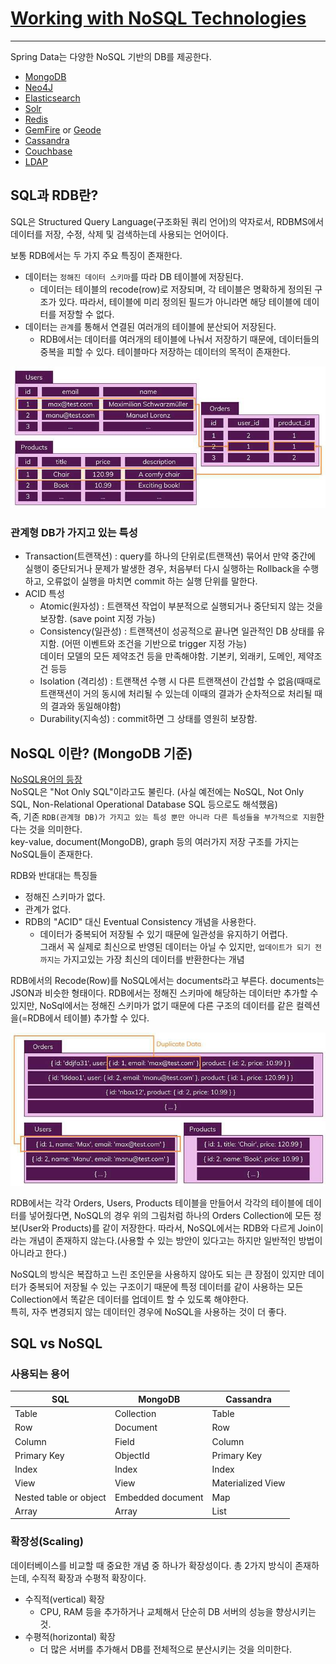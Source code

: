 # [Working with NoSQL Technologies](https://docs.spring.io/spring-boot/docs/2.4.3/reference/html/spring-boot-features.html#boot-features-nosql)

---

Spring Data는 다양한 NoSQL 기반의 DB를 제공한다.

- [MongoDB](https://spring.io/projects/spring-data-mongodb)
- [Neo4J](https://spring.io/projects/spring-data-neo4j)
- [Elasticsearch](https://spring.io/projects/spring-data-elasticsearch)
- [Solr](https://spring.io/projects/spring-data-solr)
- [Redis](https://spring.io/projects/spring-data-redis)
- [GemFire](https://spring.io/projects/spring-data-gemfire) or [Geode](https://spring.io/projects/spring-data-geode)
- [Cassandra](https://spring.io/projects/spring-data-cassandra)
- [Couchbase](https://spring.io/projects/spring-data-couchbase)
- [LDAP](https://spring.io/projects/spring-data-ldap)

## SQL과 RDB란?
SQL은 Structured Query Language(구조화된 쿼리 언어)의 약자로서, RDBMS에서 데이터를 저장, 수정, 삭제 및 검색하는데 사용되는 언어이다.   

보통 RDB에서는 두 가지 주요 특징이 존재한다.
 - 데이터는 ``정해진 데이터 스키마``를 따라 DB 테이블에 저장된다.
    - 데이터는 테이블의 recode(row)로 저장되며, 각 테이블은 명확하게 정의된 구조가 있다.
     따라서, 테이블에 미리 정의된 필드가 아니라면 해당 테이블에 데이터를 저장할 수 없다.
 - 데이터는 ``관계``를 통해서 연결된 여러개의 테이블에 분산되어 저장된다.
    - RDB에서는 데이터를 여러개의 테이블에 나눠서 저장하기 때문에, 데이터들의 중복을 피할 수 있다.
     테이블마다 저장하는 데이터의 목적이 존재한다.
      
![RDB예제](image/B팀_박유진_RDB예제.jpg) 

### 관계형 DB가 가지고 있는 특성
- Transaction(트랜잭션) : query를 하나의 단위로(트랜잭션) 묶어서 만약 중간에 실행이 중단되거나 문제가 발생한 경우, 처음부터 다시 실행하는 Rollback을 수행하고, 오류없이 실행을 마치면 commit 하는 실행 단위를 말한다.
- ACID 특성
    - Atomic(원자성) : 트랜잭션 작업이 부분적으로 실행되거나 중단되지 않는 것을 보장함. (save point 지정 가능)
    - Consistency(일관성) : 트랜잭션이 성공적으로 끝나면 일관적인 DB 상태를 유지함. (어떤 이벤트와 조건을 기반으로 trigger 지정 가능)   
      데이터 모델의 모든 제약조건 등을 만족해야함. 기본키, 외래키, 도메인, 제약조건 등등
    - Isolation (격리성) : 트랜잭션 수행 시 다른 트랜잭션이 간섭할 수 없음(때때로 트랜잭션이 거의 동시에 처리될 수 있는데 이때의 결과가 순차적으로 처리될 때의 결과와 동일해야함)
    - Durability(지속성) : commit하면 그 상태를 영원히 보장함.

## NoSQL 이란? (MongoDB 기준)
[NoSQL용어의 등장](https://jwprogramming.tistory.com/70)   
NoSQL은 "Not Only SQL"이라고도 불린다. 
(사실 예전에는 NoSQL, Not Only SQL, Non-Relational Operational Database SQL 등으로도 해석했음)   
즉, 기존 ``RDB(관계형 DB)가 가지고 있는 특성 뿐만 아니라 다른 특성들을 부가적으로 지원``한다는 것을 의미한다.   
key-value, document(MongoDB), graph 등의 여러가지 저장 구조를 가지는 NoSQL들이 존재한다.

RDB와 반대대는 특징들
 - 정해진 스키마가 없다.
 - 관계가 없다.
 - RDB의 "ACID" 대신 Eventual Consistency 개념을 사용한다.
    - 데이터가 중복되어 저장될 수 있기 때문에 일관성을 유지하기 어렵다.   
      그래서 꼭 실제로 최신으로 반영된 데이터는 아닐 수 있지만, ``업데이트가 되기 전까지는`` 가지고있는 가장 최신의 데이터를 반환한다는 개념 

RDB에서의 Recode(Row)를 NoSQL에서는 documents라고 부른다. documents는 JSON과 비슷한 형태이다.
RDB에서는 정해진 스키마에 해당하는 데이터만 추가할 수 있지만, NoSql에서는 정해진 스키마가 없기 때문에 다른 구조의 데이터를 같은 컬렉션을(=RDB에서 테이블) 추가할 수 있다.

![NoSQL예제](image/B팀_박유진_NoSQL예제.jpg)

RDB에서는 각각 Orders, Users, Products 테이블을 만들어서 각각의 테이블에 데이터를 넣어줬다면, NoSQL의 경우 위의 그림처럼 하나의 Orders Collection에 모든 정보(User와 Products)를 같이 저장한다.
따라서, NoSQL에서는 RDB와 다르게 Join이라는 개념이 존재하지 않는다.(사용할 수 있는 방안이 있다고는 하지만 일반적인 방법이 아니라고 한다.)

NoSQL의 방식은 복잡하고 느린 조인문을 사용하지 않아도 되는 큰 장점이 있지만 데이터가 중복되어 저장될 수 있는 구조이기 때문에 특정 데이터를 같이 사용하는 모든 Collection에서 똑같은 데이터를 업데이트 할 수 있도록 해야한다.   
특히, 자주 변경되지 않는 데이터인 경우에 NoSQL을 사용하는 것이 더 좋다.

## SQL vs NoSQL

### 사용되는 용어
|SQL|MongoDB|Cassandra|
|---|---|---|
|Table|Collection|Table|
|Row|Document|Row|
|Column|Field|Column|
|Primary Key|ObjectId|Primary Key|
|Index|Index|Index|
|View|View|Materialized View|
|Nested table or object|Embedded document|Map|
|Array|Array|List|

### 확장성(Scaling)
데이터베이스를 비교할 때 중요한 개념 중 하나가 확장성이다.
총 2가지 방식이 존재하는데, 수직적 확장과 수평적 확장이다.

- 수직적(vertical) 확장
    - CPU, RAM 등을 추가하거나 교체해서 단순히 DB 서버의 성능을 향상시키는 것.
- 수평적(horizontal) 확장 
    - 더 많은 서버를 추가해서 DB를 전체적으로 분산시키는 것을 의미한다.

